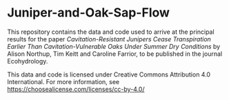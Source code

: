 # Juniper-and-Oak-Sap-Flow
This repository contains the data and code used to arrive at the principal results for the paper <i>Cavitation-Resistant Junipers Cease Transpiration Earlier Than  Cavitation-Vulnerable Oaks Under Summer Dry Conditions</i> by Alison Northup, Tim Keitt and Caroline Farrior, to be published in the journal Ecohydrology.

This data and code is licensed under Creative Commons Attribution 4.0 International. For more information, see https://choosealicense.com/licenses/cc-by-4.0/
